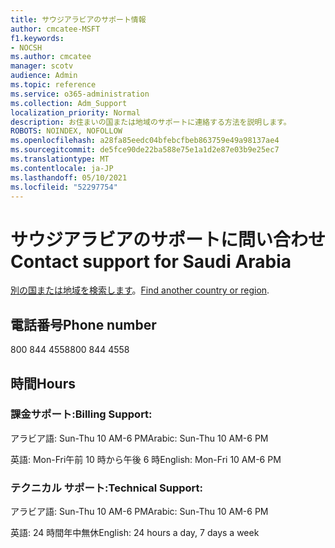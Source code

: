 ```yaml
---
title: サウジアラビアのサポート情報
author: cmcatee-MSFT
f1.keywords:
- NOCSH
ms.author: cmcatee
manager: scotv
audience: Admin
ms.topic: reference
ms.service: o365-administration
ms.collection: Adm_Support
localization_priority: Normal
description: お住まいの国または地域のサポートに連絡する方法を説明します。
ROBOTS: NOINDEX, NOFOLLOW
ms.openlocfilehash: a28fa85eedc04bfebcfbeb863759e49a98137ae4
ms.sourcegitcommit: de5fce90de22ba588e75e1a1d2e87e03b9e25ec7
ms.translationtype: MT
ms.contentlocale: ja-JP
ms.lasthandoff: 05/10/2021
ms.locfileid: "52297754"
---
```

# <a name="contact-support-for-saudi-arabia"></a><span data-ttu-id="fe751-103">サウジアラビアのサポートに問い合わせ</span><span class="sxs-lookup"><span data-stu-id="fe751-103">Contact support for Saudi Arabia</span></span>

<span data-ttu-id="fe751-104">[別の国または地域を検索します](../../business-video/get-help-support.md)。</span><span class="sxs-lookup"><span data-stu-id="fe751-104">[Find another country or region](../../business-video/get-help-support.md).</span></span>

## <a name="phone-number"></a><span data-ttu-id="fe751-105">電話番号</span><span class="sxs-lookup"><span data-stu-id="fe751-105">Phone number</span></span>
<span data-ttu-id="fe751-106">800 844 4558</span><span class="sxs-lookup"><span data-stu-id="fe751-106">800 844 4558</span></span>

## <a name="hours"></a><span data-ttu-id="fe751-107">時間</span><span class="sxs-lookup"><span data-stu-id="fe751-107">Hours</span></span>
### <a name="billing-support"></a><span data-ttu-id="fe751-108">課金サポート:</span><span class="sxs-lookup"><span data-stu-id="fe751-108">Billing Support:</span></span>

<span data-ttu-id="fe751-109">アラビア語: Sun-Thu 10 AM-6 PM</span><span class="sxs-lookup"><span data-stu-id="fe751-109">Arabic: Sun-Thu 10 AM-6 PM</span></span>

<span data-ttu-id="fe751-110">英語: Mon-Fri午前 10 時から午後 6 時</span><span class="sxs-lookup"><span data-stu-id="fe751-110">English: Mon-Fri 10 AM-6 PM</span></span>

### <a name="technical-support"></a><span data-ttu-id="fe751-111">テクニカル サポート:</span><span class="sxs-lookup"><span data-stu-id="fe751-111">Technical Support:</span></span>

<span data-ttu-id="fe751-112">アラビア語: Sun-Thu 10 AM-6 PM</span><span class="sxs-lookup"><span data-stu-id="fe751-112">Arabic: Sun-Thu 10 AM-6 PM</span></span>

<span data-ttu-id="fe751-113">英語: 24 時間年中無休</span><span class="sxs-lookup"><span data-stu-id="fe751-113">English: 24 hours a day, 7 days a week</span></span>
